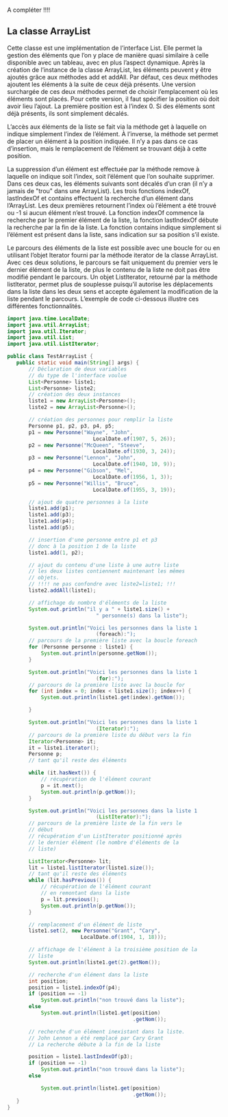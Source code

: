
A compléter !!!!
## La classe ArrayList

Cette classe est une implémentation de l’interface List. Elle permet la gestion des éléments que l’on y place de manière quasi similaire à celle disponible avec un tableau, avec en plus l’aspect dynamique. Après la création de l’instance de la classe ArrayList, les éléments peuvent y être ajoutés grâce aux méthodes add et addAll. Par défaut, ces deux méthodes ajoutent les éléments à la suite de ceux déjà présents. Une version surchargée de ces deux méthodes permet de choisir l’emplacement où les éléments sont placés. Pour cette version, il faut spécifier la position où doit avoir lieu l’ajout. La première position est à l’index 0. Si des éléments sont déjà présents, ils sont simplement décalés.

L’accès aux éléments de la liste se fait via la méthode get à laquelle on indique simplement l’index de l’élément. À l’inverse, la méthode set permet de placer un élément à la position indiquée. Il n’y a pas dans ce cas d’insertion, mais le remplacement de l’élément se trouvant déjà à cette position.

La suppression d’un élément est effectuée par la méthode remove à laquelle on indique soit l’index, soit l’élément que l’on souhaite supprimer. Dans ces deux cas, les éléments suivants sont décalés d’un cran (il n’y a jamais de "trou" dans une ArrayList). Les trois fonctions indexOf, lastIndexOf et contains effectuent la recherche d’un élément dans l’ArrayList. Les deux premières retournent l’index où l’élément a été trouvé ou -1 si aucun élément n’est trouvé. La fonction indexOf commence la recherche par le premier élément de la liste, la fonction lastIndexOf débute la recherche par la fin de la liste. La fonction contains indique simplement si l’élément est présent dans la liste, sans indication sur sa position s’il existe.

Le parcours des éléments de la liste est possible avec une boucle for ou en utilisant l’objet Iterator fourni par la méthode iterator de la classe ArrayList. Avec ces deux solutions, le parcours se fait uniquement du premier vers le dernier élément de la liste, de plus le contenu de la liste ne doit pas être modifié pendant le parcours. Un objet ListIterator, retourné par la méthode listIterator, permet plus de souplesse puisqu’il autorise les déplacements dans la liste dans les deux sens et accepte également la modification de la liste pendant le parcours. L’exemple de code ci-dessous illustre ces différentes fonctionnalités.

```java
import java.time.LocalDate;
import java.util.ArrayList;
import java.util.Iterator;
import java.util.List;
import java.util.ListIterator;

public class TestArrayList {
   public static void main(String[] args) {
       // Déclaration de deux variables
       // du type de l'interface voulue
       List<Personne> liste1;
       List<Personne> liste2;
       // création des deux instances
       liste1 = new ArrayList<Personne>();
       liste2 = new ArrayList<Personne>();

       // création des personnes pour remplir la liste
       Personne p1, p2, p3, p4, p5;
       p1 = new Personne("Wayne", "John",
                            LocalDate.of(1907, 5, 26));
       p2 = new Personne("McQueen", "Steeve",
                            LocalDate.of(1930, 3, 24));
       p3 = new Personne("Lennon", "John",
                            LocalDate.of(1940, 10, 9));
       p4 = new Personne("Gibson", "Mel",
                            LocalDate.of(1956, 1, 3));
       p5 = new Personne("Willis", "Bruce",
                            LocalDate.of(1955, 3, 19));

       // ajout de quatre personnes à la liste
       liste1.add(p1);
       liste1.add(p3);
       liste1.add(p4);
       liste1.add(p5);

       // insertion d'une personne entre p1 et p3
       // donc à la position 1 de la liste
       liste1.add(1, p2);

       // ajout du contenu d'une liste à une autre liste
       // les deux listes contiennent maintenant les mêmes
       // objets.
       // !!!! ne pas confondre avec liste2=liste1; !!!
       liste2.addAll(liste1);

       // affichage du nombre d'éléments de la liste
       System.out.println("il y a " + liste1.size() +
                             " personne(s) dans la liste");

       System.out.println("Voici les personnes dans la liste 1
                             (foreach):");
       // parcours de la première liste avec la boucle foreach
       for (Personne personne : liste1) {
           System.out.println(personne.getNom());
       }

       System.out.println("Voici les personnes dans la liste 1
                             (for):");
       // parcours de la première liste avec la boucle for
       for (int index = 0; index < liste1.size(); index++) {
           System.out.println(liste1.get(index).getNom());

       }

       System.out.println("Voici les personnes dans la liste 1
                             (Iterator):");
       // parcours de la première liste du début vers la fin
       Iterator<Personne> it;
       it = liste1.iterator();
       Personne p;
       // tant qu'il reste des éléments

       while (it.hasNext()) {
           // récupération de l'élément courant
           p = it.next();
           System.out.println(p.getNom());
       }

       System.out.println("Voici les personnes dans la liste 1
                             (ListIterator):");
       // parcours de la première liste de la fin vers le
       // début
       // récupération d'un ListIterator positionné après
       // le dernier élément (le nombre d'éléments de la
       // liste)

       ListIterator<Personne> lit;
       lit = liste1.listIterator(liste1.size());
       // tant qu'il reste des éléments
       while (lit.hasPrevious()) {
           // récupération de l'élément courant
           // en remontant dans la liste
           p = lit.previous();
           System.out.println(p.getNom());
       }

       // remplacement d'un élément de liste
       liste1.set(2, new Personne("Grant", "Cary",
                        LocalDate.of(1904, 1, 18)));

       // affichage de l'élément à la troisième position de la
       // liste
       System.out.println(liste1.get(2).getNom());

       // recherche d'un élément dans la liste
       int position;
       position = liste1.indexOf(p4);
       if (position == -1)
           System.out.println("non trouvé dans la liste");
       else
           System.out.println(liste1.get(position)
                                         .getNom());

       // recherche d'un élément inexistant dans la liste.
       // John Lennon a été remplacé par Cary Grant
       // La recherche débute à la fin de la liste

       position = liste1.lastIndexOf(p3);
       if (position == -1)
           System.out.println("non trouvé dans la liste");
       else

           System.out.println(liste1.get(position)
                                         .getNom());
   }
}
```